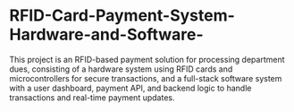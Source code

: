 # RFID-Card-Payment-System-Hardware-and-Software-
This project is an RFID-based payment solution for processing department dues, consisting of a hardware system using RFID cards and microcontrollers for secure transactions, and a full-stack software system with a user dashboard, payment API, and backend logic to handle transactions and real-time payment updates.
